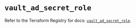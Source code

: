 # `vault_ad_secret_role`

Refer to the Terraform Registry for docs: [`vault_ad_secret_role`](https://registry.terraform.io/providers/hashicorp/vault/4.6.0/docs/resources/ad_secret_role).
